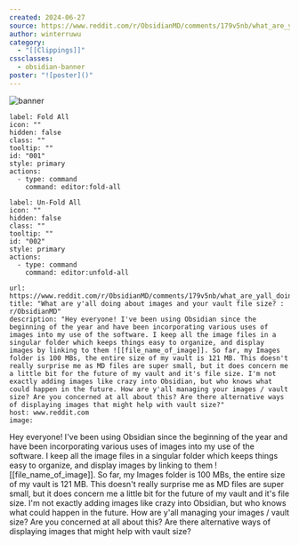 ```yaml
---
created: 2024-06-27
source: https://www.reddit.com/r/ObsidianMD/comments/179v5nb/what_are_yall_doing_about_images_and_your_vault/
author: winterruwu
category:
  - "[[Clippings]]"
cssclasses:
  - obsidian-banner
poster: "![poster]()"
---
```


![banner]()

```meta-bind-button
label: Fold All
icon: ""
hidden: false
class: ""
tooltip: ""
id: "001"
style: primary
actions:
  - type: command
    command: editor:fold-all

```

```meta-bind-button
label: Un-Fold All
icon: ""
hidden: false
class: ""
tooltip: ""
id: "002"
style: primary
actions:
  - type: command
    command: editor:unfold-all

```

```cardlink
url: https://www.reddit.com/r/ObsidianMD/comments/179v5nb/what_are_yall_doing_about_images_and_your_vault/
title: "What are y'all doing about images and your vault file size? : r/ObsidianMD"
description: "Hey everyone! I've been using Obsidian since the beginning of the year and have been incorporating various uses of images into my use of the software. I keep all the image files in a singular folder which keeps things easy to organize, and display images by linking to them ![[file_name_of_image]]. So far, my Images folder is 100 MBs, the entire size of my vault is 121 MB. This doesn't really surprise me as MD files are super small, but it does concern me a little bit for the future of my vault and it's file size. I'm not exactly adding images like crazy into Obsidian, but who knows what could happen in the future. How are y'all managing your images / vault size? Are you concerned at all about this? Are there alternative ways of displaying images that might help with vault size?"
host: www.reddit.com
image: 
```
Hey everyone! I've been using Obsidian since the beginning of the year and have been incorporating various uses of images into my use of the software. I keep all the image files in a singular folder which keeps things easy to organize, and display images by linking to them !\[\[file\_name\_of\_image\]\]. So far, my Images folder is 100 MBs, the entire size of my vault is 121 MB. This doesn't really surprise me as MD files are super small, but it does concern me a little bit for the future of my vault and it's file size. I'm not exactly adding images like crazy into Obsidian, but who knows what could happen in the future. How are y'all managing your images / vault size? Are you concerned at all about this? Are there alternative ways of displaying images that might help with vault size?
